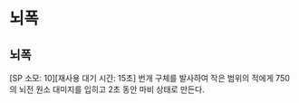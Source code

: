 # 뇌폭

## 뇌폭

[SP 소모: 10][재사용 대기 시간: 15초] 번개 구체를 발사하여 작은 범위의 적에게 750의 뇌전 원소 대미지를 입히고 2초 동안 마비 상태로 만든다.
